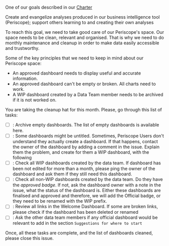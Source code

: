 <!---
This issue is for Periscope cleanup
---->

One of our goals described in our [Charter](https://about.gitlab.com/handbook/business-ops/data-team/#charter)

>>>
Create and evangelize analyses produced in our business intelligence tool (Periscope); support others learning to and creating their own analyses
>>>

To reach this goal, we need to take good care of our Periscope's space. Our space needs to be clean, relevant and organised. That is why we need to do monthly maintenance and cleanup in order to  make data easily accessible and trustworthy.

Some of the key principles that we need to keep in mind about our Periscope space:
- An approved dashboard needs to display useful and accurate information.
- An approved dashboard can't be empty or broken. All charts need to work.
- A WIP dashboard created by a Data Team member needs to be archived if it is not worked on.


You are taking the cleanup hat for this month. Please, go through this list of tasks:

- [ ] : Archive empty dashboards. The list of empty dashboards is available here.
- [ ] : Some dashboards might be untitled. Sometimes, Periscope Users don't understand they actually create a dashboard. If that happens, contact the owner of the dashboard by adding a comment in the issue. Explain them the problem, and create for them a WIP dashboard, with the following
- [ ] : Check all WIP dashboards created by the data team. If dashboard has been not edited for more than a month, please ping the owner of the dashboard and ask them if they still need this dashboard.
- [ ] : Check all non-WIP dashboards created by the data team. Do they have the *approved badge*. If not, ask the dashboard owner with a note in the issue, what the status of the dashboard is. Either these dashboards are finalised and approved and therefore, we will add the Official badge, or they need to be renamed with the WIP prefix.
- [ ] : Review all links in the Welcome Dashboard. If some are broken links, please check if the dashboard has been deleted or renamed
- [ ] : Ask the other data team members if any official dashboard would be relevant to add in the section `Suggestions for where to start`

Once, all these tasks are complete, and the list of dashboards cleaned, please close this issue.
